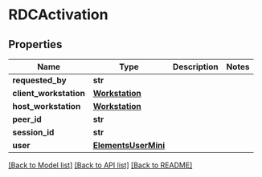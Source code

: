 # RDCActivation


## Properties

Name | Type | Description | Notes
------------ | ------------- | ------------- | -------------
**requested_by** | **str** |  | 
**client_workstation** | [**Workstation**](Workstation.md) |  | 
**host_workstation** | [**Workstation**](Workstation.md) |  | 
**peer_id** | **str** |  | 
**session_id** | **str** |  | 
**user** | [**ElementsUserMini**](ElementsUserMini.md) |  | 

[[Back to Model list]](../#documentation-for-models) [[Back to API list]](../#documentation-for-api-endpoints) [[Back to README]](../)


